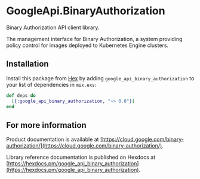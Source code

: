 # GoogleApi.BinaryAuthorization

Binary Authorization API client library.

The management interface for Binary Authorization, a system providing policy control for images deployed to Kubernetes Engine clusters. 

## Installation

Install this package from [Hex](https://hex.pm) by adding
`google_api_binary_authorization` to your list of dependencies in `mix.exs`:

```elixir
def deps do
  [{:google_api_binary_authorization, "~> 0.8"}]
end
```

## For more information

Product documentation is available at [https://cloud.google.com/binary-authorization/](https://cloud.google.com/binary-authorization/).

Library reference documentation is published on Hexdocs at
[https://hexdocs.pm/google_api_binary_authorization](https://hexdocs.pm/google_api_binary_authorization).
